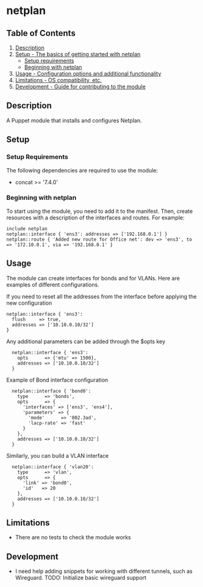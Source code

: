 # netplan

## Table of Contents

1. [Description](#description)
1. [Setup - The basics of getting started with netplan](#setup)
    * [Setup requirements](#setup-requirements)
    * [Beginning with netplan](#beginning-with-netplan)
1. [Usage - Configuration options and additional functionality](#usage)
1. [Limitations - OS compatibility, etc.](#limitations)
1. [Development - Guide for contributing to the module](#development)

## Description

A Puppet module that installs and configures Netplan.

## Setup

### Setup Requirements

The following dependencies are required to use the module:

- concat >= '7.4.0'

### Beginning with netplan

To start using the module, you need to add it to the manifest.
Then, create resources with a description of the interfaces and routes. For example:

```puppet
include netplan
netplan::interface { 'ens3': addresses => ['192.168.0.1'] }
netplan::route { 'Added new route for Office net': dev => 'ens3', to => '172.10.0.1', via => '192.168.0.1' }
```

## Usage

The module can create interfaces for bonds and for VLANs. Here are examples of different configurations.

If you need to reset all the addresses from the interface before applying the new configuration

```puppet
netplan::interface { 'ens3':
  flush     => true,
  addresses => ['10.10.0.10/32']
}
```

Any additional parameters can be added through the $opts key

```puppet
  netplan::interface { 'ens3':
    opts      => {'mtu' => 1500},
    addresses => ['10.10.0.10/32']
  }
```

Example of Bond interface configuration

```puppet
  netplan::interface { 'bond0':
    type      => 'bonds',
    opts      => {
      'interfaces' => ['ens3', 'ens4'],
      'parameters' => {
        'mode'      => '802.3ad',
        'lacp-rate' => 'fast'
      }
    },
    addresses => ['10.10.0.10/32']
  }
```

Similarly, you can build a VLAN interface

```puppet
  netplan::interface { 'vlan20':
    type      => 'vlan',
    opts      => {
      'link' => 'bond0',
      'id'   => 20
    },
    addresses => ['10.10.0.10/32']
  }
```

## Limitations

- There are no tests to check the module works

## Development

- I need help adding snippets for working with different tunnels, such as Wireguard.
  TODO: Initialize basic wireguard support
